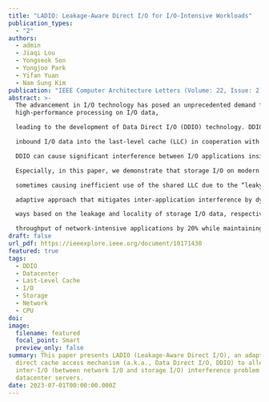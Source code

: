 ```yaml
---
title: "LADIO: Leakage-Aware Direct I/O for I/O-Intensive Workloads"
publication_types:
  - "2"
authors:
  - admin
  - Jiaqi Lou
  - Yongseok Son
  - Yongjoo Park
  - Yifan Yuan
  - Nam Sung Kim
publication: "IEEE Computer Architecture Letters (Volume: 22, Issue: 2)"
abstract: >-
  The advancement in I/O technology has posed an unprecedented demand for
  high-performance processing on I/O data,

  leading to the development of Data Direct I/O (DDIO) technology. DDIO improves I/O processing efficiency by directly injecting all

  inbound I/O data into the last-level cache (LLC) in cooperation with any type of I/O device. Nonetheless, it has been observed that

  DDIO can cause significant interference between I/O applications inside the LLC, resulting in the degradation of system performance.

  Especially, in this paper, we demonstrate that storage I/O on modern high-performance NVMe SSDs hardly benefits from DDIO,

  sometimes causing inefficient use of the shared LLC due to the “leaky DMA problem”. To address this problem, we propose LADIO, an

  adaptive approach that mitigates inter-application interference by dynamically controlling the DDIO functionality and reallocating LLC

  ways based on the leakage and locality of storage I/O data, respectively. In scenarios with heavy I/O interference, LADIO improves the

  throughput of network-intensive applications by 20% while maintaining that of storage-intensive applications.
draft: false
url_pdf: https://ieeexplore.ieee.org/document/10171430
featured: true
tags:
  - DDIO
  - Datacenter
  - Last-Level Cache
  - I/O
  - Storage
  - Network
  - CPU
doi:
image:
  filename: featured
  focal_point: Smart
  preview_only: false
summary: This paper presents LADIO (Leakage-Aware Direct I/O), an adaptive
  direct cache access mechanism (a.k.a., Data Direct I/O, DDIO) to alleviate the
  inter-I/O (between network I/O and storage I/O) interference problem in modern
  datacenter servers.
date: 2023-07-01T00:00:00.000Z
---
```

